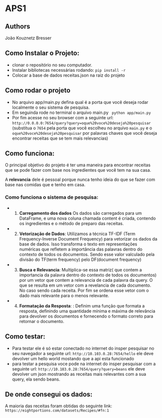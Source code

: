 # APS1

## Authors
João Kouznetz Bresser

## Como Instalar o Projeto:
- clonar o repositório no seu computador.
- Instalar bibliotecas necessárias rodando: ``` pip install -r ```
- Colocar a base de dados receitas.json na raiz do projeto

## Como rodar o projeto
- No arquivo app/main.py defina qual é a porta que você deseja rodar localmente o seu sistema de pesquisa.
- Em seguinda rode no terminal o arquivo main.py ``` python app/main.py```
- Por fim acesse no seu browser com a seguinte url: `http://0.0.0.0:7654/query?query=oque%20voce%20deseja%20pesquisar ` (substitua o `7654` pela porta que você escolheu no arquivo `main.py` e o `oque%20voce%20deseja%20pesquisar` por palavras chaves que você deseja encontrar receitas que se tem mais relevancias)


## Como funciona:
O principal objetivo do projeto é ter uma maneira para encontrar receitas que se pode fazer com base nos ingredientes que você tem na sua casa.

A **relevancia** dele é pessoal porque nunca tenho ideia do que se fazer com base nas comidas que e tenho em casa.

### Como funciona o sistema de pesquisa:
- 1. **Carregamento dos dados** Os dados são carregados para um DataFrame, e uma nova coluna chamada content é criada, contendo os ingredientes e o método de preparo das receitas.
- 2. **Vetorização de Dados**: Utilizamos a técnica TF-IDF (Term Frequency-Inverse Document Frequency) para vetorizar os dados da base de dados. Isso transforma o texto em representações numéricas que refletem a importância das palavras dentro do contexto de todos os documentos. Sendo esse valor valculado pela divisão do TF(term frequency) pelo DF(document frequency)

- 3. **Busca e Relevancia**: Multiplica-se essa matriz( que contem a importancia da palavra dentro do contexto de todos os documentos) por um vetor que contem a relevancia de cada palavra da query. O que se resulta em um vetor com a revelancia de cada documento. No caso sendo cada receita. Por fim se ordena esse vetor com o dado mais relevante para o menos relevante.

- 4. **Formatação da Resposta**: : Definim uma função que formata a resposta, definindo uma quantidade mínima e máxima de relevância para devolver os documentos e fornecendo o formato correto para retornar o documento.


## Como testar:
- Para testar ele é só estar conectado no internet do insper pesquisar no seu navegador a seguinte url: `http://10.103.0.28:7654/hello` ele deve devolver um hello world mostando que a api esta funcionado
- para testar a pesquisa voce pode na internet do insper pesquisar com a seguinte url: `http://10.103.0.28:7654/query?query=beans` ele deve devolver um json mostrando as receitas mais relevantes com a sua query, ela sendo beans.


## De onde consegui os dados:
A maioria das receitas foram obtidas do seguinte link:
`https://eightportions.com/datasets/Recipes/#fn:1`
